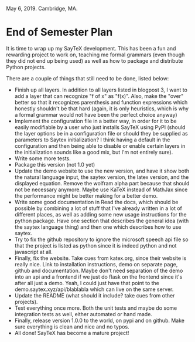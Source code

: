 May 6, 2019.
Cambridge, MA.

# End of Semester Plan

It is time to wrap up my SayTeX development. This has been a fun and rewarding project to work on, teaching me formal grammars (even though they did not end up being used) as well as how to package and distribute Python projects.

There are a couple of things that still need to be done, listed below:

- Finish up all layers. In addition to all layers listed in blogpost 3, I want to add a layer that can recognize "f of x" as "f(x)". Also, make the "over" better so that it recognizes parenthesis and function expressions which honestly shouldn't be that hard (again, it is only heuristics, which is why a formal grammar would not have been the perfect choice anyway)
- Implement the configuration file in a better way, in order for it to be easily modifiable by a user who just installs SayTeX using PyPI (should the layer options be in a configuration file or should they be supplied as parameters to Saytex initialization? I think having a default in the configuration and then being able to disable or enable certain layers in the initialization sounds like a good mix, but I'm not entirely sure).
- Write some more tests.
- Package this version (not 1.0 yet)
- Update the demo website to use the new version, and have it show both the natural language input, the saytex version, the latex version, and the displayed equation. Remove the wolfram alpha part because that should not be necessary anymore. Maybe use KaTeX instead of MathJax since the performance might be better making for a better demo.
- Write some good documentation in Read the docs, which should be possible by combining a lot of stuff that I've already written in a lot of different places, as well as adding some new usage instructions for the python package. Have one section that describes the general idea (with the saytex language thing) and then one which describes how to use saytex.
- Try to fix the github repository to ignore the microsoft speech api file so that the project is listed as python since it is indeed python and not javascript at all.
- Finally, fix the website. Take cues from katex.org, since their website is really nice. Link to installation instructions, demo on separate page, github and documentation. Maybe don't need separation of the demo into an api and a frontend if we just do flask on the frontend since it's after all just a demo. Yeah, I could just have that point to the demo.saytex.xyz/api/blablabla which can live on the same server.
- Update the README (what should it include? take cues from other projects).
- Test everything once more. Both the unit tests and maybe do some integration tests as well, either automated or hand made.
- Finally, release version 1.0.0 to the world, on pypi and on github. Make sure everything is clean and nice and no typos.
- All done! SayTeX has become a mature project!